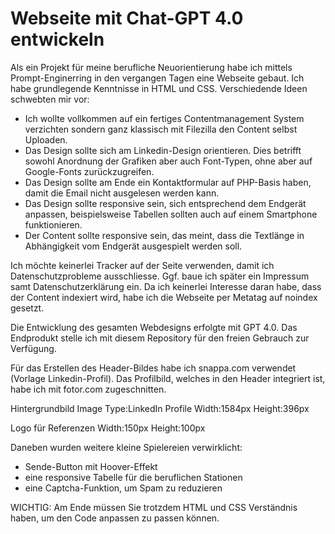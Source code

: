 # Webseite mit Chat-GPT 4.0 entwickeln
Als ein Projekt für meine berufliche Neuorientierung habe ich mittels Prompt-Enginerring in den vergangen Tagen eine Webseite gebaut. Ich habe grundlegende Kenntnisse in HTML und CSS. Verschiedende Ideen schwebten mir vor:

- Ich wollte vollkommen auf ein fertiges Contentmanagement System verzichten sondern ganz klassisch mit Filezilla den Content selbst Uploaden.
- Das Design sollte sich am Linkedin-Design orientieren. Dies betrifft sowohl Anordnung der Grafiken aber auch Font-Typen, ohne aber auf Google-Fonts zurückzugreifen.
- Das Design sollte am Ende ein Kontaktformular auf PHP-Basis haben, damit die Email nicht ausgelesen werden kann.
- Das Design sollte responsive sein, sich entsprechend dem Endgerät anpassen, beispielsweise Tabellen sollten auch auf einem Smartphone funktionieren.
- Der Content sollte responsive sein, das meint, dass die Textlänge in Abhängigkeit vom Endgerät ausgespielt werden soll.

Ich möchte keinerlei Tracker auf der Seite verwenden, damit ich Datenschutzprobleme ausschliesse. Ggf. baue ich später ein Impressum samt Datenschutzerklärung ein. Da ich keinerlei Interesse daran habe, dass der Content indexiert wird, habe ich die Webseite per Metatag auf noindex gesetzt.

Die Entwicklung des gesamten Webdesigns erfolgte mit GPT 4.0. Das Endprodukt stelle ich mit diesem Repository für den freien Gebrauch zur Verfügung.

Für das Erstellen des Header-Bildes habe ich snappa.com verwendet (Vorlage Linkedin-Profil). Das Profilbild, welches in den Header integriert ist, habe ich mit fotor.com zugeschnitten.

Hintergrundbild
Image Type:LinkedIn Profile
Width:1584px
Height:396px

Logo für Referenzen
Width:150px
Height:100px

Daneben wurden weitere kleine Spielereien verwirklicht:
- Sende-Button mit Hoover-Effekt
- eine responsive Tabelle für die beruflichen Stationen
- eine Captcha-Funktion, um Spam zu reduzieren


WICHTIG: Am Ende müssen Sie trotzdem HTML und CSS Verständnis haben, um den Code anpassen zu passen können.
